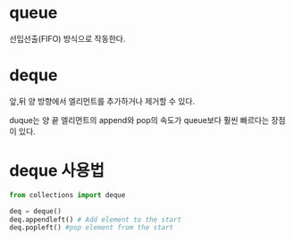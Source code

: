 # queue
선입선출(FIFO) 방식으로 작동한다.

# deque
앞,뒤 양 방향에서 엘리먼트를 추가하거나 제거할 수 있다.

duque는 양 끝 엘리먼트의 append와 pop의 속도가 queue보다 훨씬 빠르다는 장점이 있다.


# deque 사용법

```python
from collections import deque

deq = deque()
deq.appendleft() # Add element to the start
deq.popleft() #pop element from the start
```

